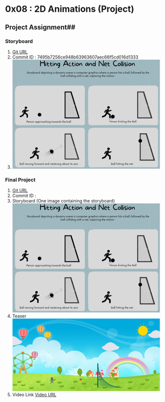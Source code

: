 # 0x08 : 2D Animations (Project) #

## Project Assignment##

### Storyboard ###

1. [Git URL](https://github.com/ahujad2808/0x08-2d-animation-project)
2. Commit ID : 7495b7256ce948b63963607aec66f5cd016d1333
3. ![Project](./102117155-0x08-project-storyboard.png)

### Final Project ###

1. [Git URL](https://github.com/ahujad2808/0x08-2d-animation-project)
2. Commit ID : 
3. Storyboard (One image containing the storyboard)
![Project](./102117155-0x08-project-storyboard.png)
3. Teaser
![Project](./102117155-0x08-project-teaser.png)
4. Video Link
[Video URL](https://drive.google.com/file/d/1giaa5h9Ixd6UeTm62u-ZEt3U02OW8OWT/view?usp=sharing)

